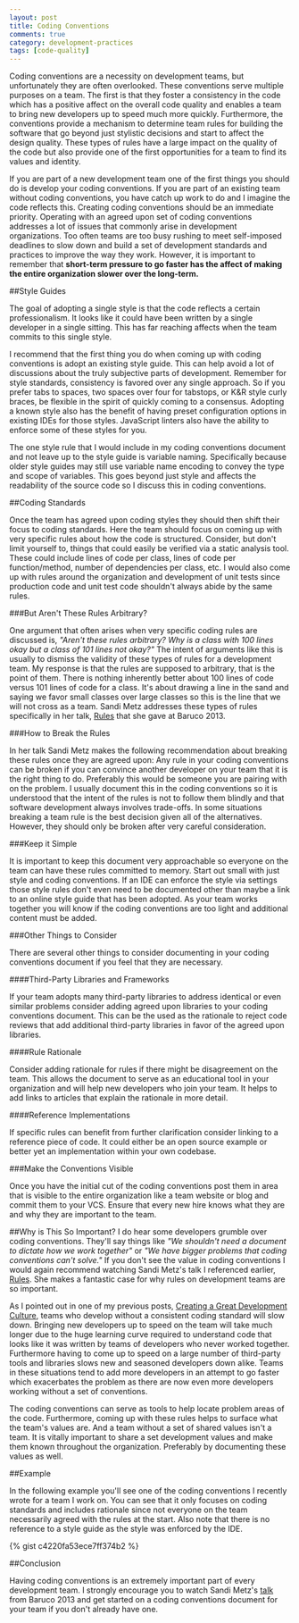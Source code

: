 ```yaml
---
layout: post
title: Coding Conventions
comments: true
category: development-practices
tags: [code-quality]
---
```


Coding conventions are a necessity on development teams, but unfortunately they are often overlooked. These conventions serve multiple purposes on a team. The first is that they foster a consistency in the code which has a positive affect on the overall code quality and enables a team to bring new developers up to speed much more quickly. Furthermore, the conventions provide a mechanism to determine team rules for building the software that go beyond just stylistic decisions and start to affect the design quality. These types of rules have a large impact on the quality of the code but also provide one of the first opportunities for a team to find its values and identity.
 
<!--more-->

If you are part of a new development team one of the first things you should do is develop your coding conventions. If you are part of an existing team without coding conventions, you have catch up work to do and I imagine the code reflects this. Creating coding conventions should be an immediate priority. Operating with an agreed upon set of coding conventions addresses a lot of issues that commonly arise in development organizations. Too often teams are too busy rushing to meet self-imposed deadlines to slow down and build a set of development standards and practices to improve the way they work. However, it is important to remember that **short-term pressure to go faster has the affect of making the entire organization slower over the long-term.**

<!--more-->

##Style Guides

The goal of adopting a single style is that the code reflects a certain professionalism. It looks like it could have been written by a single developer in a single sitting. This has far reaching affects when the team commits to this single style.

I recommend that the first thing you do when coming up with coding conventions is adopt an existing style guide. This can help avoid a lot of discussions about the truly subjective parts of development. Remember for style standards, consistency is favored over any single approach. So if you prefer tabs to spaces, two spaces over four for tabstops, or K&R style curly braces, be flexible in the spirit of quickly coming to a consensus. Adopting a known style also has the benefit of having preset configuration options in existing IDEs for those styles. JavaScript linters also have the ability to enforce some of these styles for you.

The one style rule that I would include in my coding conventions document and not leave up to the style guide is variable naming. Specifically because older style guides may still use variable name encoding to convey the type and scope of variables. This goes beyond just style and affects the readability of the source code so I discuss this in coding conventions.

##Coding Standards

Once the team has agreed upon coding styles they should then shift their focus to coding standards. Here the team should focus on coming up with very specific rules about how the code is structured. Consider, but don't limit yourself to, things that could easily be verified via a static analysis tool. These could include lines of code per class, lines of code per function/method, number of dependencies per class, etc. I would also come up with rules around the organization and development of unit tests since production code and unit test code shouldn't always abide by the same rules. 

###But Aren't These Rules Arbitrary?

One argument that often arises when very specific coding rules are discussed is, *"Aren't these rules arbitrary? Why is a class with 100 lines okay but a class of 101 lines not okay?"* The intent of arguments like this is usually to dismiss the validity of these types of rules for a development team. My response is that the rules are supposed to arbitrary, that is the point of them. There is nothing inherently better about 100 lines of code versus 101 lines of code for a class. It's about drawing a line in the sand and saying we favor small classes over large classes so this is the line that we will not cross as a team. Sandi Metz addresses these types of rules specifically in her talk, [Rules](https://www.youtube.com/watch?v=npOGOmkxuio) that she gave at Baruco 2013. 

###How to Break the Rules

In her talk Sandi Metz makes the following recommendation about breaking these rules once they are agreed upon: Any rule in your coding conventions can be broken if you can convince another developer on your team that it is the right thing to do. Preferably this would be someone you are pairing with on the problem. I usually document this in the coding conventions so it is understood that the intent of the rules is not to follow them blindly and that software development always involves trade-offs. In some situations breaking a team rule is the best decision given all of the alternatives. However, they should only be broken after very careful consideration.

###Keep it Simple

It is important to keep this document very approachable so everyone on the team can have these rules committed to memory. Start out small with just style and coding conventions. If an IDE can enforce the style via settings those style rules don't even need to be documented other than maybe a link to an online style guide that has been adopted. As your team works together you will know if the coding conventions are too light and additional content must be added.

###Other Things to Consider

There are several other things to consider documenting in your coding conventions document if you feel that they are necessary.

####Third-Party Libraries and Frameworks

If your team adopts many third-party libraries to address identical or even similar problems consider adding agreed upon libraries to your coding conventions document. This can be the used as the rationale to reject code reviews that add additional third-party libraries in favor of the agreed upon libraries.

####Rule Rationale

Consider adding rationale for rules if there might be disagreement on the team. This allows the document to serve as an educational tool in your organization and will help new developers who join your team. It helps to add links to articles that explain the rationale in more detail.

####Reference Implementations

If specific rules can benefit from further clarification consider linking to a reference piece of code. It could either be an open source example or better yet an implementation within your own codebase.

###Make the Conventions Visible

Once you have the initial cut of the coding conventions post them in area that is visible to the entire organization like a team website or blog and commit them to your VCS. Ensure that every new hire knows what they are and why they are important to the team. 

##Why is This So Important?
I do hear some developers grumble over coding conventions. They'll say things like *"We shouldn't need a document to dictate how we work together"* or *"We have bigger problems that coding conventions can't solve."* If you don't see the value in coding conventions I would again recommend watching Sandi Metz's talk I referenced earlier, [Rules](https://www.youtube.com/watch?v=npOGOmkxuio). She makes a fantastic case for why rules on development teams are so important.  

As I pointed out in one of my previous posts, [Creating a Great Development Culture](/2015/03/13/creating-a-great-development-culture-code-quality-and-practices.html), teams who develop without a consistent coding standard will slow down. Bringing new developers up to speed on the team will take much longer due to the huge learning curve required to understand code that looks like it was written by teams of developers who never worked together. Furthermore having to come up to speed on a large number of third-party tools and libraries slows new and seasoned developers down alike. Teams in these situations tend to add more developers in an attempt to go faster which exacerbates the problem as there are now even more developers working without a set of conventions.

The coding conventions can serve as tools to help locate problem areas of the code. Furthermore, coming up with these rules helps to surface what the team's values are. And a team without a set of shared values isn't a team. It is vitally important to share a set development values and make them known throughout the organization. Preferably by documenting these values as well.

##Example

In the following example you'll see one of the coding conventions I recently wrote for a team I work on. You can see that it only focuses on coding standards and includes rationale since not everyone on the team necessarily agreed with the rules at the start. Also note that there is no reference to a style guide as the style was enforced by the IDE.

{% gist c4220fa53ece7ff374b2 %}


##Conclusion

Having coding conventions is an extremely important part of every development team. I strongly encourage you to watch Sandi Metz's [talk](https://www.youtube.com/watch?v=npOGOmkxuio) from Baruco 2013 and get started on a coding conventions document for your team if you don't already have one.
